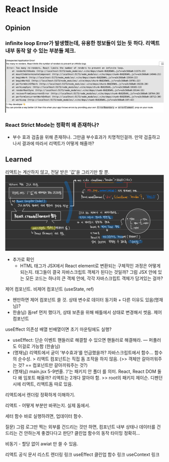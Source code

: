# React Inside


## Opinion

### infinite loop Error가 발생했는데, 유용한 정보들이 있는 듯 하다. 리액트 내부 동작 알 수 있는 부분들 체크.
![react-error-infinite-loop](/src/image/react-error-infinite-loop.png)

### React Strict Mode는 정확히 왜 존재하나?
- 부수 효과 검출을 위해 존재하나. 그만큼 부수효과가 치명적인걸까. 만약 검출하고 나서 결과에 따라서 리액트가 어떻게 해줄까?

## Learned

리액트는 계산하지 않고, 전달 받은 '값'을 그리기만 할 뿐.
![reac-inside-creatElement](/src/image/reac-inside-creatElement.png)


- 추가로 확인
  - HTML 태그가 JSX에서 React element로 변환되는 구체적인 과정은 어떻게 되는지. 태그들이 결국 자바스크립트 객체가 된다는 것일까? 그럼 JSX 안에 있는 모든 코드는 하나의 큰 객체 안에, 각각 자바스크립트 객체가 담겨있는 걸까?


제어 컴포넌트. 비제어 컴포넌트 (useState, ref)
- 왠만하면 제어 컴포넌트 쓸 것. 상태 변수로 데이터 동기화 + 다른 이유도 있음(명재님)?
- 한솔님) 돔ref 먼저 했다가, 상태 보존을 위해 배틀에서 상태로 변경해서 썻음. 제어 컴포넌트

useEffect 의존성 배열 빈배열이면 초기 마운팅에도 실행?
- useEffect: 단순 이벤트 핸들러로 해결할 수 있으면 핸들러로 해결해라. — 퍼퓰러도 이걸로 가능함 (한솔님)
- (명재님) 리액트에서 굳이 ‘부수효과’를 언급했을까? 자바스크립트에서 함수… 함수의 순수성. > 리액트 컴포넌트는 직접 돔 조작을 하지 않음. (>> 객체만 갈아끼워주는 것? == 컴포넌트만 갈아끼워주는 것?)
- (명재님) main.jsx 5-9번줄.  ‘/‘는 패키지 안 폴더 를 의미. React, React DOM 둘다 왜 임포트 해올까? 리액트는 2개다 깔아야 함. >> root의 패키지 제이슨. 디펜던시에 리액트, 리엑트돔 따로 있음.

리액트에서 렌더링 정확하게 이해하기.

리액트 - 어떻게 부분만 바뀌는지. 실제 돔에서.

세터 함수 바로 실행하려면, 업데이터 함수. 

질문) 그럼 로그만 찍는 외부를 건드리는 것만 하면, 컴포넌트 내부 상태나 데이터를 건드리는 건 안하는게 좋겠다다고 판단?
클린업 함수의 동작 타이밍 정확히…

비동기 - 할당 없이 awiat 만 쓸 수 있음.

리액트 공식 문서
리스트 렌더링 링크
useEffect 클린업 함수 링크
useContext 링크

